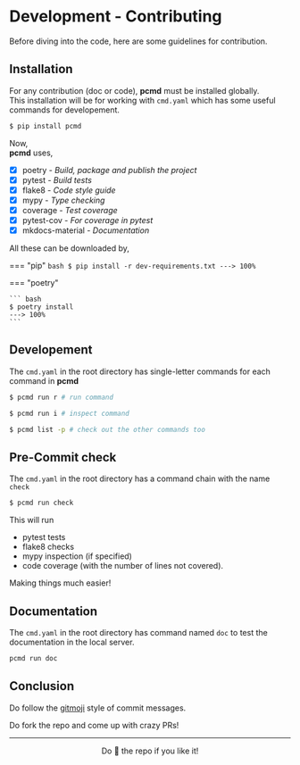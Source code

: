 # Development - Contributing

Before diving into the code, here are some guidelines for contribution.

## Installation
For any contribution (doc or code), **pcmd** must be installed globally.  
This installation will be for working with `cmd.yaml` which has some useful commands for developement.

```bash
$ pip install pcmd
```
Now,  
**pcmd** uses,

 - [x] poetry           - *Build, package and publish the project*
 - [x] pytest           - *Build tests*
 - [x] flake8           - *Code style guide*
 - [x] mypy             - *Type checking*
 - [x] coverage         - *Test coverage*
 - [x] pytest-cov       - *For coverage in pytest*
 - [x] mkdocs-material  - *Documentation*

All these can be downloaded by,

=== "pip"
    ```bash
    $ pip install -r dev-requirements.txt
    ---> 100%
    ```

=== "poetry"

    ``` bash
    $ poetry install
    ---> 100%     
    ```

## Developement
The `cmd.yaml` in the root directory has single-letter commands for each command in **pcmd**
```bash
$ pcmd run r # run command

$ pcmd run i # inspect command

$ pcmd list -p # check out the other commands too
```

## Pre-Commit check
The `cmd.yaml` in the root directory has a command chain with the name `check`
```bash
$ pcmd run check
```

This will run

- pytest tests
- flake8 checks
- mypy inspection (if specified)
- code coverage (with the number of lines not covered).

Making things much easier!

## Documentation
The `cmd.yaml` in the root directory has command named `doc` to test the documentation
in the local server.
```bash
pcmd run doc
```

## Conclusion
Do follow the <a href="https://gitmoji.dev/" class="link" target="_blank">gitmoji</a> style of commit messages.  

Do fork the repo and come up with crazy PRs!

---

<p align="center">Do 🌟 the repo if you like it!</p>